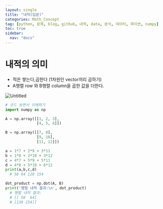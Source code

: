 ```yaml
---
layout: single
title: "내적(입문)"
categories: Math_Concept
tag: [python, 문제, blog, github, 내적, data, 분석, 데이터, 파이썬, numpy]
toc: true
sidebar:
  nav: "docs"
---
```


# 내적의 의미

- 적은 쌓는다,곱한다 (1차원인 vector끼리 곱하기)
- A행렬 row 와 B행렬 column을 곱한 값을 더한다.

![Untitled](https://user-images.githubusercontent.com/67591105/149254871-af23223e-43dd-4c18-ad4b-614a58a65587.png)

  ```python
  # 코드 보면서 이해하기
  import numpy as np

  A = np.array([[1, 2, 3],
                [4, 5, 6]])

  B = np.array([[7, 8],
                [9, 10],
                [11, 12]])

  a = 1*7 + 2*9 + 3*11
  b = 1*8 + 2*10 + 3*12
  c = 4*7 + 5*9 + 5*11
  d = 4*8 + 5*10 + 6*12
  print(a,b,c,d)
  	# 58 64 128 154

  dot_product = np.dot(A, B)
  print('행렬 내적 결과:\n', dot_product)
    # 행렬 내적 결과:
    # [[ 58  64]
    # [139 154]]
  ```
